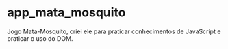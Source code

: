 # app_mata_mosquito
Jogo Mata-Mosquito, criei ele para praticar conhecimentos de JavaScript e praticar o uso do DOM.

